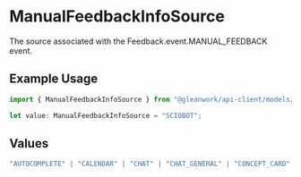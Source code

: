 # ManualFeedbackInfoSource

The source associated with the Feedback.event.MANUAL_FEEDBACK event.

## Example Usage

```typescript
import { ManualFeedbackInfoSource } from "@gleanwork/api-client/models/components";

let value: ManualFeedbackInfoSource = "SCIOBOT";
```

## Values

```typescript
"AUTOCOMPLETE" | "CALENDAR" | "CHAT" | "CHAT_GENERAL" | "CONCEPT_CARD" | "DESKTOP_APP" | "DISAMBIGUATION_CARD" | "EXPERT_DETECTION" | "FEED" | "GENERATED_Q_AND_A" | "INLINE_MENU" | "NATIVE_RESULT" | "Q_AND_A" | "RELATED_QUESTIONS" | "REPORT_ISSUE" | "SCIOBOT" | "SEARCH" | "SIDEBAR" | "SUMMARY"
```